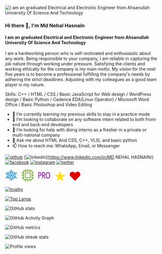 ![I am an graduated Electrical and Electronic Engineer from Ahsanullah University Of Science And Technology](https://scontent.fdac99-1.fna.fbcdn.net/v/t39.30808-6/323300898_480006330953340_4164233532695242228_n.jpg?_nc_cat=107&ccb=1-7&_nc_sid=09cbfe&_nc_eui2=AeEJX1MME1Y88YO3lBUxiRqq4sHD2vys39HiwcPa_Kzf0XjFsEMY2J7JEEMA16IkUHuWG9reLzgBZZSKM5EcCMMh&_nc_ohc=p8DYmQynh6IAX_rx5g0&tn=XeAPLNJvmqUKXy4q&_nc_ht=scontent.fdac99-1.fna&oh=00_AfCU6-DC99ClDnomTXxI7MrC-q2sn8CPn3OC0B9QEu81Tg&oe=63DB8409)

### Hi there 👋, I'm Md Nehal Hasnain
#### I am an graduated Electrical and Electronic Engineer from Ahsanullah University Of Science And Technology

I am a hardworking person who is self-motivated and enthusiastic
about any work. Being responsible to your company, I am reliable in
capturing the job nature through working under pressure. Satisfying
the clients and working ethically for the company is my main motto.
My vision for the next five years is to become a professional fulfilling
the company's needs by adhering the strict deadlines. Adjusting with
my colleagues as a good team player is my nature.

Skills: C++ / HTML / CSS / Basic JavaScript for Web design / WordPress design / Basic Python / Cadence EDA(Linux Operator) / Microsoft Word Office / Basic Photoshop and Video Editing

- 🌱 I’m currently learning my previous skills to stay in a practice mode 
- 👯 I’m looking to collaborate on any software intern related to both front-end and back-end developers 
- 🤔 I’m looking for help with doing interns as a fresher in a private or multi-national company
- 💬 Ask me about HTML And CSS, C++, VLSI, and basic python 
- 📫 How to reach me: WhatsApp, Email, or Messenger 


[<img src='https://cdn.jsdelivr.net/npm/simple-icons@3.0.1/icons/github.svg' alt='github' height='40'>](https://github.com/Nehal012)  [<img src='https://cdn.jsdelivr.net/npm/simple-icons@3.0.1/icons/linkedin.svg' alt='linkedin' height='40'>](https://www.linkedin.com/in/MD NEHAL HASNAIN/)  [<img src='https://cdn.jsdelivr.net/npm/simple-icons@3.0.1/icons/facebook.svg' alt='facebook' height='40'>](https://www.facebook.com/nehal.hasnain.351)  [<img src='https://cdn.jsdelivr.net/npm/simple-icons@3.0.1/icons/instagram.svg' alt='instagram' height='40'>](https://www.instagram.com/nehalhasnain2019/)  [<img src='https://cdn.jsdelivr.net/npm/simple-icons@3.0.1/icons/twitter.svg' alt='twitter' height='40'>](https://twitter.com/MdNehalHasnain5)  

<a href='https://archiveprogram.github.com/'><img src='https://raw.githubusercontent.com/acervenky/animated-github-badges/master/assets/acbadge.gif' width='40' height='40'></a> <a href='https://docs.github.com/en/developers'><img src='https://raw.githubusercontent.com/acervenky/animated-github-badges/master/assets/devbadge.gif' width='40' height='40'></a> <a href='https://github.com/pricing'><img src='https://raw.githubusercontent.com/acervenky/animated-github-badges/master/assets/pro.gif' width='40' height='40'></a> <a href='https://stars.github.com/'><img src='https://raw.githubusercontent.com/acervenky/animated-github-badges/master/assets/starbadge.gif' width='35' height='35'></a> <a href='https://docs.github.com/en/github/supporting-the-open-source-community-with-github-sponsors'><img src='https://raw.githubusercontent.com/acervenky/animated-github-badges/master/assets/sponsorbadge.gif' width='35' height='35'></a> 

[![trophy](https://github-profile-trophy.vercel.app/?username=Nehal012)](https://github.com/ryo-ma/github-profile-trophy)

[![Top Langs](https://github-readme-stats.vercel.app/api/top-langs/?username=Nehal012)](https://github.com/anuraghazra/github-readme-stats)

![GitHub stats](https://github-readme-stats.vercel.app/api?username=Nehal012&show_icons=true&count_private=true)  

![GitHub Activity Graph](https://activity-graph.herokuapp.com/graph?username=Nehal012)  

![GitHub metrics](https://metrics.lecoq.io/Nehal012)  

![GitHub streak stats](https://streak-stats.demolab.com/?user=Nehal012)  

![Profile views](https://gpvc.arturio.dev/Nehal012)  
